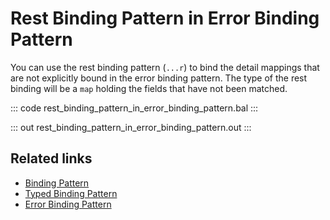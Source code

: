 # Rest Binding Pattern in Error Binding Pattern

You can use the rest binding pattern (`...r`) to bind the detail mappings that are not explicitly bound in the error binding pattern. The type of the rest binding will be a `map` holding the fields that have not been matched.

::: code rest_binding_pattern_in_error_binding_pattern.bal :::

::: out rest_binding_pattern_in_error_binding_pattern.out :::

## Related links
- [Binding Pattern](/learn/by-example/binding-pattern/)
- [Typed Binding Pattern](/learn/by-example/typed-binding-pattern/)
- [Error Binding Pattern](/learn/by-example/error-binding-pattern/)
